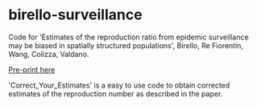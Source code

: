 # birello-surveillance
Code for 'Estimates of the reproduction ratio from epidemic surveillance may be biased in spatially structured populations', Birello, Re Fiorentin, Wang, Colizza, Valdano.

[Pre-print here](https://arxiv.org/abs/2307.13798)

'Correct_Your_Estimates' is a easy to use code to obtain corrected estimates of the reproduction number as described in the paper.
